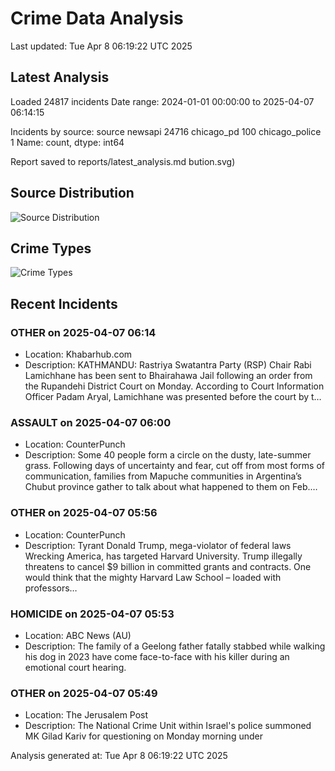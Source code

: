 # Crime Data Analysis
Last updated: Tue Apr  8 06:19:22 UTC 2025

## Latest Analysis

Loaded 24817 incidents
Date range: 2024-01-01 00:00:00 to 2025-04-07 06:14:15

Incidents by source:
source
newsapi           24716
chicago_pd          100
chicago_police        1
Name: count, dtype: int64

Report saved to reports/latest_analysis.md
bution.svg)

## Source Distribution
![Source Distribution](images/source_distribution.svg)

## Crime Types
![Crime Types](images/crime_types.svg)

## Recent Incidents

### OTHER on 2025-04-07 06:14
- Location: Khabarhub.com
- Description: KATHMANDU: Rastriya Swatantra Party (RSP) Chair Rabi Lamichhane has been sent to Bhairahawa Jail following an order from the Rupandehi District Court on Monday. According to Court Information Officer Padam Aryal, Lamichhane was presented before the court by t…


### ASSAULT on 2025-04-07 06:00
- Location: CounterPunch
- Description: Some 40 people form a circle on the dusty, late-summer grass. Following days of uncertainty and fear, cut off from most forms of communication, families from Mapuche communities in Argentina’s Chubut province gather to talk about what happened to them on Feb.…


### OTHER on 2025-04-07 05:56
- Location: CounterPunch
- Description: Tyrant Donald Trump, mega-violator of federal laws Wrecking America, has targeted Harvard University. Trump illegally threatens to cancel $9 billion in committed grants and contracts. One would think that the mighty Harvard Law School – loaded with professors…


### HOMICIDE on 2025-04-07 05:53
- Location: ABC News (AU)
- Description: The family of a Geelong father fatally stabbed while walking his dog in 2023 have come face-to-face with his killer during an emotional court hearing.


### OTHER on 2025-04-07 05:49
- Location: The Jerusalem Post
- Description: The National Crime Unit within Israel's police summoned MK Gilad Kariv for questioning on Monday morning under

Analysis generated at: Tue Apr  8 06:19:22 UTC 2025
